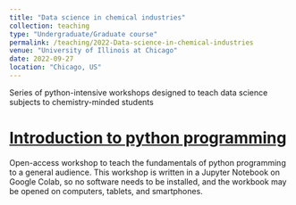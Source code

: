 ```yaml
---
title: "Data science in chemical industries"
collection: teaching
type: "Undergraduate/Graduate course"
permalink: /teaching/2022-Data-science-in-chemical-industries
venue: "University of Illinois at Chicago"
date: 2022-09-27
location: "Chicago, US"
---
```


Series of python-intensive workshops designed to teach data science subjects to chemistry-minded students

[Introduction to python programming](https://colab.research.google.com/github/Dan-Christiansen/Data-science-in-chemical-industries/blob/main/Introduction_To_Python.ipynb)
======
Open-access workshop to teach the fundamentals of python programming to a general audience. This workshop is written in a Jupyter Notebook on Google Colab, so no software needs to be installed, and the workbook may be opened on computers, tablets, and smartphones.

<!-- Heading 2
======

Heading 3
====== -->